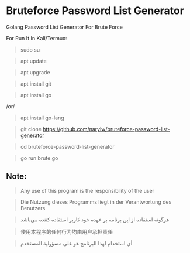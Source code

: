 # Bruteforce Password List Generator
Golang Password List Generator For Brute Force

For Run It In Kali/Termux:
> sudo su

> apt update

> apt upgrade

> apt install git

> apt install go

/or/

> apt install go-lang

> git clone https://github.com/narylw/bruteforce-password-list-generator

> cd bruteforce-password-list-generator

> go run brute.go
## Note:
> Any use of this program is the responsibility of the user

>  Die Nutzung dieses Programms liegt in der Verantwortung des Benutzers

> هرگونه استفاده از این برنامه بر عهده خود کاربر استفاده کننده می‌باشد

> 使用本程序的任何行为均由用户承担责任


>  أي استخدام لهذا البرنامج هو على مسؤولية المستخدم

